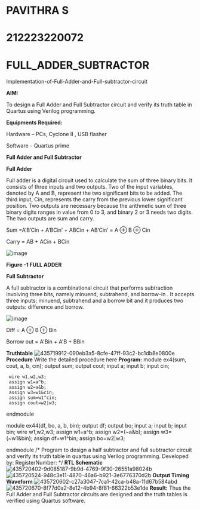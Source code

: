 # PAVITHRA S
# 212223220072


# FULL_ADDER_SUBTRACTOR

Implementation-of-Full-Adder-and-Full-subtractor-circuit

**AIM:**

To design a Full Adder and Full Subtractor circuit and verify its truth table in Quartus using Verilog programming.

**Equipments Required:**

Hardware – PCs, Cyclone II , USB flasher

Software – Quartus prime

**Full Adder and Full Subtractor**

**Full Adder**

Full adder is a digital circuit used to calculate the sum of three binary bits. It consists of three inputs and two outputs. Two of the input variables, denoted by A and B, represent the two significant bits to be added. The third input, Cin, represents the carry from the previous lower significant position. Two outputs are necessary because the arithmetic sum of three binary digits ranges in value from 0 to 3, and binary 2 or 3 needs two digits. The two outputs are sum and carry.

Sum =A’B’Cin + A’BCin’ + ABCin + AB’Cin’ = A ⊕ B ⊕ Cin 

Carry = AB + ACin + BCin

![image](https://github.com/naavaneetha/FULL_ADDER_SUBTRACTOR/assets/154305477/0f30ba51-5ffb-4198-845f-18e054f675e7)

**Figure -1 FULL ADDER**

**Full Subtractor**

A full subtractor is a combinational circuit that performs subtraction involving three bits, namely minuend, subtrahend, and borrow-in . It accepts three inputs: minuend, subtrahend and a borrow bit and it produces two outputs: difference and borrow.

![image](https://github.com/naavaneetha/FULL_ADDER_SUBTRACTOR/assets/154305477/02b24f51-ab51-4304-9ad6-7b81ffc1ead5)

Diff = A ⊕ B ⊕ Bin 

Borrow out = A'Bin + A'B + BBin

**Truthtable**
![435719912-090eb3a5-8cfe-47ff-93c2-bc1db8e0800e](https://github.com/user-attachments/assets/c8c22424-924a-4101-b1e2-d077b4db2a1d)
**Procedure**
Write the detailed procedure here
**Program:**
module ex4(sum, cout, a, b, cin);
    output sum;
    output cout;
    input a;
    input b;
    input cin;

	 wire w1,w2,w3;
	 assign w1=a^b;
	 assign w2=a&b;
	 assign w3=w1&cin;
	 assign sum=w1^cin;
	 assign cout=w2|w3;
endmodule

module ex44(df, bo, a, b, bin);
    output df;
    output bo;
    input a;
    input b;
    input bin;
	wire w1,w2,w3;
	 assign w1=a^b;
	 assign w2=(~a&b);
	 assign w3=(~w1&bin);
	 assign df=w1^bin;
	 assign bo=w2|w3;

endmodule
/* Program to design a half subtractor and full subtractor circuit and verify its truth table in quartus using Verilog programming. Developed by: RegisterNumber:
*/
**RTL Schematic**
![435720402-9d085187-9b9d-4769-9f30-26551a98024b](https://github.com/user-attachments/assets/4849f13f-af92-4f6b-a744-0ceef775bd81)
![435720524-948c3e11-4870-46a6-b921-3e6776370d2b](https://github.com/user-attachments/assets/541951b3-2635-4970-ad17-eeea54e98655)
**Output Timing Waveform**
![435720602-c27a3047-7ca1-42ca-b48a-11d67b584abd](https://github.com/user-attachments/assets/1037e791-3dd2-4567-b834-76b5bd688279)
![435720670-8f77d0a2-8e12-4b94-8f81-66322b53e1de](https://github.com/user-attachments/assets/5eb0aafb-337f-421b-bf42-8dbcfe40d7bb)
**Result:**
Thus the Full Adder and Full Subtractor circuits are designed and the truth tables is verified using Quartus software.



